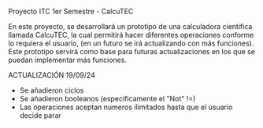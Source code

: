 Proyecto ITC 1er Semestre - CalcuTEC

En este proyecto, se desarrollará un prototipo de una calculadora cientifica llamada CalcuTEC, la cual permitirá hacer diferentes operaciones conforme lo requiera el usuario, (en un futuro se irá actualizando con más funciones). Este prototipo servirá como base para futuras actualizaciones en los que se puedan implementar más funciones.

ACTUALIZACIÓN 19/09/24
+ Se añadieron ciclos
+ Se añadieron booleanos (especificamente el "Not" !=)
+ Las operaciones aceptan numeros ilimitados hasta que el usuario decide parar
